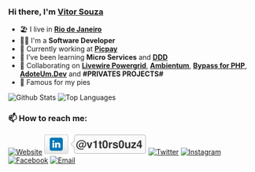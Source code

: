 <!-- markdownlint-disable MD041 -->
### Hi there, I'm [Vitor Souza](https://www.vsouza.rio.br)
<!-- markdownlint-enable MD041 -->

- 🏖 I live in [**Rio de Janeiro**](http://visit.rio/)
- 👨‍💼 I'm a **Software Developer** 
- 🏡 Currently working at [**Picpay**](https://www.picpay.com)
- 🌱 I’ve been learning **Micro Services** and [**DDD**](https://www.amazon.com.br/Domain-Driven-Design-Eric-Evans/dp/8550800651/)
- 👯 Collaborating on [**Livewire Powergrid**](https://github.com/Power-Components/livewire-powergrid), [**Ambientum**](https://github.com/ambientum/ambientum), [**Bypass for PHP**](https://github.com/ciareis/bypass), [**AdoteUm.Dev**](https://github.com/beerandcodeteam/adoteumdev) and **#PRIVATES PROJECTS#**
- 🥧 Famous for my pies

<!-- markdownlint-disable MD033 -->
<div>
    <img height="180em" src="https://github-readme-stats.vercel.app/api?username=vs0uz4&show_icons=true&include_all_commits=true&count_private=true" alt="Github Stats"/>
    <img height="180em" src="https://github-readme-stats.vercel.app/api/top-langs/?username=vs0uz4&layout=compact&langs_count=8" alt="Top Languages"/> 
</div>

<h3>📫 How to reach me:</h3>

<p align="left">
    <a href="https://www.vsouza.rio.br" target="_blank"><img alt="Website" src="https://img.shields.io/badge/Website-vsouza.rio.br-blue?label&style=social&logo=brave"></a> 
    <a href="https://www.linkedin.com/in/v1t0rs0uz4/" target="_blank"><img alt="LinkedIn" src="assets/images/linkedin_badge.svg"></a>
    <a href="https://twitter.com/V1t0rS0uz4" target="_blank"><img alt="Twitter" src="https://img.shields.io/badge/X-@V1t0rS0uz4-blue?label&style=social&logo=x"></a>
    <a href="https://www.instagram.com/v1t0rs0uz4/" target="_blank"><img alt="Instagram" src="https://img.shields.io/badge/Instagram-v1t0rs0uz4-rainbow?label&style=social&logo=instagram&logoColor=blue"></a>
    <a href="https://www.facebook.com/v1t0rs0uz4" target="_blank"><img alt="Facebook" src="https://img.shields.io/badge/Facebook-vtottaautora-blue?label&style=social&logo=facebook"></a>
    <a href="mailto:vitor.rodrigues@gmail.com"><img alt="Email" src="https://img.shields.io/badge/Email-vitor.rodrigues@gmail.com-blue?label&style=social&logo=gmail"></a>
    <!--
    <a href="https://stackoverflow.com/users/XXXXXXXXXXXX?tab=profile" target="_blank"><img alt="Stack Overflow" src="https://img.shields.io/badge/Stackoverflow-%USER%-blue?style=flat&logo=stackoverflow"></a>
    -->
</p>
<!-- markdownlint-enable MD033 -->
